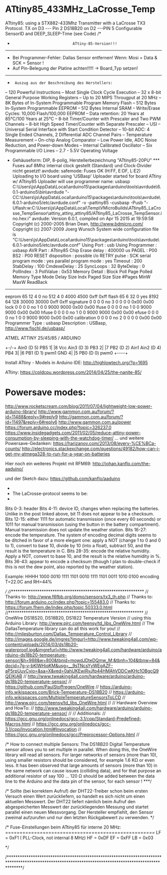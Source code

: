 # ATtiny85_433MHz_LaCrosse_Temp
ATtiny85: using a STX882-433Mhz Transmitter with a LaCrosse TX3 Protocol.
    TX on D3 --- Pin 2
    DS18B20 on D2 ---PIN 5
Configurable SensorID and DEEP_SLEEP-Time (see Code) 
/*
*                                ATtiny-85-Version!!!
*******************************************************************************************
*   Bei Programmer-Fehler: Dallas Sensor entfernen! Wenn: Mosi = Data & SCK = Sensor !
*   Auf Pin-Belegung der Platine achten!!!!! -> Board_Typ setzen!
*******************************************************************************************
*      Auszug aus der Beschreibung des Herstellers:
– 120 Powerful Instructions – Most Single Clock Cycle Execution
– 32 x 8-bit General Purpose Working Registers
– Up to 20 MIPS Througput at 20 MHz
– 8K Bytes of In-System Programmable Program Memory Flash
– 512 Bytes In-System Programmable EEPROM
– 512 Bytes Internal SRAM
– Write/Erase Cycles: 10,000 Flash/100,000 EEPROM
– Data retention: 20 Years at 85°C/100 Years at 25°C
– 8-bit Timer/Counter with Prescaler and Two PWM Channels
– 8-bit High Speed Timer/Counter with Separate Prescaler
– USI – Universal Serial Interface with Start Condition Detector
– 10-bit ADC: 4 Single Ended Channels, 2 Differential ADC Channel Pairs
– Temperature Measurement
– On-chip Analog Comparator
– Low Power Idle, ADC Noise Reduction, and Power-down Modes
– Internal Calibrated Oscillator
– Six Programmable I/O Lines
– 2.7 - 5.5V Operating Voltage
- Gehäuseform: DIP, 8-polig, Herstellerbezeichnung "ATtiny85-20PU"
*** Fuses auf 8Mhz internal clock gestellt (Standard) und Clock-Divider nicht gesetzt!
avrdude: safemode: Fuses OK (H:FF, E:DF, L:E2)
Uploading to I/O board using 'USBasp'
Uploader started for board ATtiny w/ ATtiny85
Uploader will use programmer name: usbasp
C:\Users\js\AppData\Local\arduino15\packages\arduino\tools\avrdude\6.0.1-arduino5\bin\avrdude "-CC:\Users\js\AppData\Local\arduino15\packages\arduino\tools\avrdude\6.0.1-arduino5/etc/avrdude.conf" -v -pattiny85 -cusbasp -Pusb "-Uflash:w:C:\Users\js\AppData\Local\Temp\VMicroBuilds\ATtiny85_LaCrosse_TempSensor\attiny_attiny_attiny85/ATtiny85_LaCrosse_TempSensor.ino.hex:i"
avrdude: Version 6.0.1, compiled on Apr 15 2015 at 19:59:58
Copyright (c) 2000-2005 Brian Dean, http://www.bdmicro.com/
Copyright (c) 2007-2009 Joerg Wunsch
System wide configuration file is "C:\Users\js\AppData\Local\arduino15\packages\arduino\tools\avrdude\6.0.1-arduino5/etc/avrdude.conf"
Using Port                    : usb
Using Programmer              : usbasp
AVR Part                      : ATtiny85
Chip Erase delay              : 400000 us
PAGEL                         : P00
BS2                           : P00
RESET disposition             : possible i/o
RETRY pulse                   : SCK
serial program mode           : yes
parallel program mode         : yes
Timeout                       : 200
StabDelay                     : 100
CmdexeDelay                   : 25
SyncLoops                     : 32
ByteDelay                     : 0
PollIndex                     : 3
PollValue                     : 0x53
Memory Detail                 :
Block Poll               Page                       Polled
Memory Type Mode Delay Size  Indx Paged  Size   Size #Pages MinW  MaxW   ReadBack
----------- ---- ----- ----- ---- ------ ------ ---- ------ ----- ----- ---------
eeprom        65    12     4    0 no        512    4      0  4000  4500 0xff 0xff
flash         65     6    32    0 yes      8192   64    128 30000 30000 0xff 0xff
signature      0     0     0    0 no          3    0      0     0     0 0x00 0x00
lock           0     0     0    0 no          1    0      0  9000  9000 0x00 0x00
lfuse          0     0     0    0 no          1    0      0  9000  9000 0x00 0x00
hfuse          0     0     0    0 no          1    0      0  9000  9000 0x00 0x00
efuse          0     0     0    0 no          1    0      0  9000  9000 0x00 0x00
calibration    0     0     0    0 no          2    0      0     0     0 0x00 0x00
Programmer Type : usbasp
Description     : USBasp, http://www.fischl.de/usbasp/


ATMEL ATTINY 25/45/85 / ARDUINO

+-\/-+
Ain0 (D 5) PB5  1|    |8  Vcc
Ain3 (D 3) PB3  2|    |7  PB2 (D 2) Ain1
Ain2 (D 4) PB4  3|    |6  PB1 (D 1) pwm1
GND  4|    |5  PB0 (D 0) pwm0
+----+

Install ATtiny - Models in Arduino IDE:
http://highlowtech.org/?p=1695

ATtiny:
https://cpldcpu.wordpress.com/2014/04/25/the-nanite-85/

Powersave modes:
================
http://www.rocketscream.com/blog/2011/07/04/lightweight-low-power-arduino-library/
http://www.gammon.com.au/forum/?id=11488&reply=9#reply9
http://gammon.com.au/forum/?id=11497&reply=6#reply6
http://www.gammon.com.au/power
https://forum.arduino.cc/index.php?topic=326237.0
https://www.insidegadgets.com/2011/02/05/reduce-attiny-power-consumption-by-sleeping-with-the-watchdog-timer/
... und weitere Powersave-Gedanken:
https://harizanov.com/2013/08/every-%CE%BCa-counts/
http://electronics.stackexchange.com/questions/49182/how-can-i-get-my-atmega328-to-run-for-a-year-on-batteries

Hier noch ein weiteres Projekt mit RFM69:
http://johan.kanflo.com/the-aaduino/

und der Sketch dazu:
https://github.com/kanflo/aaduino

*
* The LaCrosse-protocol seems to be:
*
Bits 0-3: header
Bits 4-11: device ID, changes when replacing the batteries. Unlike in the post linked above, bit 11 does not appear to be a checksum.
Bits 12-15: either 1111 for automatic transmission (once every 60 seconds) or 1011 for manual transmission (using the button in the battery compartment). Manual transmission does not update the weather station.
Bits 16-27: encode the temperature. The system of encoding decimal digits seems to be ditched in favor of a more elegant one: apply a NOT (change 1 to 0 and 0 to 1), convert to base 10, divide by 10 (into a float), subtract 50, and the result is the temperature in C.
Bits 28-35: encode the relative humidity. Apply a NOT, convert to base 10, and the result is the relative humidity in %.
Bits 36-43: appear to encode a checksum (though I plan to double-check if this is not the dew point, also reported by the weather station).

Example:
HHHH 1000 0010 1111 1101 0010 1111 1101 0011 1010 0100
encoding T=22.0C and RH=44%

*/
//**************************************************************
// Thanks to: http://www.f6fbb.org/domo/sensors/tx3_th.php
// Thanks to: http://forum.arduino.cc/index.php?topic=155483.0
// Thanks to: https://forum.fhem.de/index.php/topic,50333.0.html
//**************************************************************
//  OneWire DS18S20, DS18B20, DS1822 Temperature Version 
//  using this Arduino Library: http://www.pjrc.com/teensy/td_libs_OneWire.html
//  The DallasTemperature library can do all this work for you!
//  http://milesburton.com/Dallas_Temperature_Control_Library
//  http://images.google.de/imgres?imgurl=http://www.tweaking4all.com/wp-content/uploads/2014/03/ds18b20-waterproof.jpg&imgrefurl=http://www.tweaking4all.com/hardware/arduino/arduino-ds18b20-temperature-sensor/&h=988&w=800&tbnid=mowdJDteDQmw_M:&tbnh=104&tbnw=84&docid=7g-v-bKlWHiqKM&usg=__9sTNcsYyWEgAZF-aP5rpUuvCyio=&sa=X&ved=0ahUKEwiRvJfp44HMAhVDDCwKHc1OBgcQ9QEIKjAB
//  http://www.tweaking4all.com/hardware/arduino/arduino-ds18b20-temperature-sensor/
//  https://github.com/PaulStoffregen/OneWire
//  https://arduino-info.wikispaces.com/Brick-Temperature-DS18B20
//  https://arduino-info.wikispaces.com/MultipleTemperatureSensorsToLCD
//  http://www.pjrc.com/teensy/td_libs_OneWire.html
//
//  Hardware Overview and HowTo:
//  http://www.tweaking4all.com/hardware/arduino/arduino-ds18b20-temperature-sensor/
//
//  Additionals:
//  https://gcc.gnu.org/onlinedocs/gcc-3.1/cpp/Standard-Predefined-Macros.html
//	https://gcc.gnu.org/onlinedocs/gcc-3.1/cpp/Invocation.html#Invocation
//  https://gcc.gnu.org/onlinedocs/gcc/Preprocessor-Options.html
//

/* How to connect multiple Sensors:
The DS18B20 Digital Temperature sensor allows you to set multiple in parallel. When doing this, the OneWire library will read all sensors.
For larger networks of sensors (more than 10), using smaller resistors should be considered, for example 1.6 KΩ or even less.
It has been observed that large amounts of sensors (more than 10) in the same network can cause issues (colliding data),
and for that purpose an additional resistor of say 100 … 120 Ω should be added between the data line to the Arduino and the data pin of the sensor, for each sensor !
***/

/*
Sollte (bei korrektem Aufruf) der DHT22-Treiber schon beim ersten Versuch einen Wert zurückliefern,
so handelt es sich nicht um einen aktuellen Messwert.
Der DHT22 liefert nämlich beim Aufruf den abgespeicherten Messwert der zurückliegenden Messung und startet parallel einen neuen Messvorgang.
Der Hersteller empfiehlt, den Sensor zweimal aufzurufen und nur den letzten Rückgabewert zu verwenden.
*/

/*
    Fuse-Einstellungen beim ATtiny85 für interne 20 MHz:
    ====================================================
    LF = 0xF1 ( PLL-Clock, not internal 8 MHz)
    HF = 0xDF
    EF = 0xFF
    LB = 0x03

    
*/

/******************************************************************************************************************************************************/
